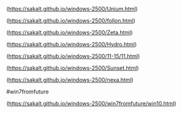 (https://sakalt.github.io/windows-2500/Unium.html)

(https://sakalt.github.io/windows-2500/follon.html)

(https://sakalt.github.io/windows-2500/Zeta.html)

(https://sakalt.github.io/windows-2500/Hydro.html)

(https://sakalt.github.io/windows-2500/11-15/11.html)

(https://sakalt.github.io/windows-2500/Sunset.html)

(https://sakalt.github.io/windows-2500/nexa.html)

#win7fromfuture

(https://sakalt.github.io/windows-2500/win7fromfuture/win10.html)
